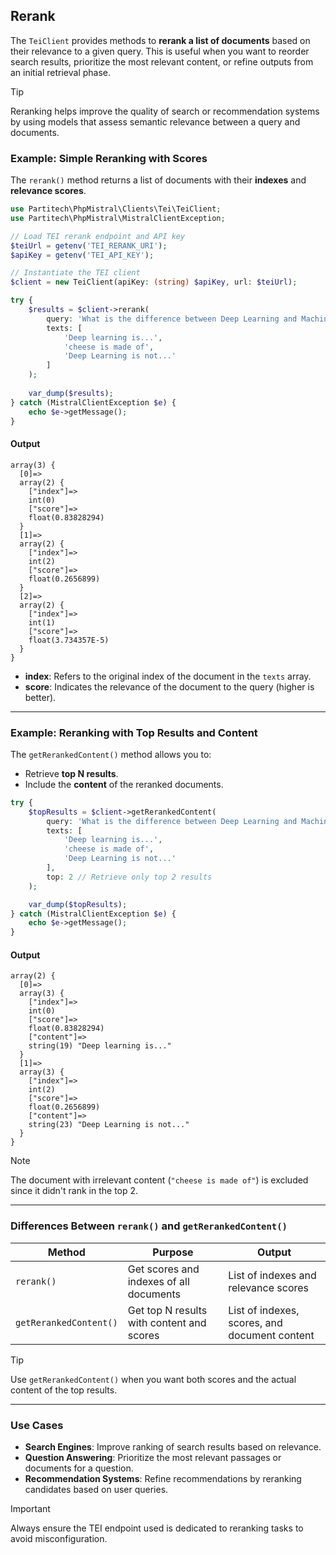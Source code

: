 ## Rerank

The `TeiClient` provides methods to **rerank a list of documents** based on their relevance to a given query. This is useful when you want to reorder search results, prioritize the most relevant content, or refine outputs from an initial retrieval phase.

> [!TIP]
> Reranking helps improve the quality of search or recommendation systems by using models that assess semantic relevance between a query and documents.

### Example: Simple Reranking with Scores

The `rerank()` method returns a list of documents with their **indexes** and **relevance scores**.

```php
use Partitech\PhpMistral\Clients\Tei\TeiClient;
use Partitech\PhpMistral\MistralClientException;

// Load TEI rerank endpoint and API key
$teiUrl = getenv('TEI_RERANK_URI');
$apiKey = getenv('TEI_API_KEY');

// Instantiate the TEI client
$client = new TeiClient(apiKey: (string) $apiKey, url: $teiUrl);

try {
    $results = $client->rerank(
        query: 'What is the difference between Deep Learning and Machine Learning?',
        texts: [
            'Deep learning is...',
            'cheese is made of',
            'Deep Learning is not...'
        ]
    );
    
    var_dump($results);
} catch (MistralClientException $e) {
    echo $e->getMessage();
}
```

#### Output

```text
array(3) {
  [0]=>
  array(2) {
    ["index"]=>
    int(0)
    ["score"]=>
    float(0.83828294)
  }
  [1]=>
  array(2) {
    ["index"]=>
    int(2)
    ["score"]=>
    float(0.2656899)
  }
  [2]=>
  array(2) {
    ["index"]=>
    int(1)
    ["score"]=>
    float(3.734357E-5)
  }
}
```

- **index**: Refers to the original index of the document in the `texts` array.
- **score**: Indicates the relevance of the document to the query (higher is better).

---

### Example: Reranking with Top Results and Content

The `getRerankedContent()` method allows you to:
- Retrieve **top N results**.
- Include the **content** of the reranked documents.

```php
try {
    $topResults = $client->getRerankedContent(
        query: 'What is the difference between Deep Learning and Machine Learning?',
        texts: [
            'Deep learning is...',
            'cheese is made of',
            'Deep Learning is not...'
        ],
        top: 2 // Retrieve only top 2 results
    );

    var_dump($topResults);
} catch (MistralClientException $e) {
    echo $e->getMessage();
}
```

#### Output

```text
array(2) {
  [0]=>
  array(3) {
    ["index"]=>
    int(0)
    ["score"]=>
    float(0.83828294)
    ["content"]=>
    string(19) "Deep learning is..."
  }
  [1]=>
  array(3) {
    ["index"]=>
    int(2)
    ["score"]=>
    float(0.2656899)
    ["content"]=>
    string(23) "Deep Learning is not..."
  }
}
```

> [!NOTE]
> The document with irrelevant content (`"cheese is made of"`) is excluded since it didn't rank in the top 2.

---

### Differences Between `rerank()` and `getRerankedContent()`

| Method                  | Purpose                                   | Output                                       |
|-------------------------|-------------------------------------------|----------------------------------------------|
| `rerank()`              | Get scores and indexes of all documents   | List of indexes and relevance scores         |
| `getRerankedContent()`  | Get top N results with content and scores | List of indexes, scores, and document content|

> [!TIP]
> Use `getRerankedContent()` when you want both scores and the actual content of the top results.

---

### Use Cases

- **Search Engines**: Improve ranking of search results based on relevance.
- **Question Answering**: Prioritize the most relevant passages or documents for a question.
- **Recommendation Systems**: Refine recommendations by reranking candidates based on user queries.

> [!IMPORTANT]
> Always ensure the TEI endpoint used is dedicated to reranking tasks to avoid misconfiguration.
